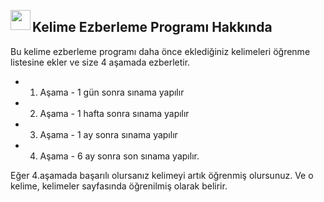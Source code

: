<p>
  <img align="left" src="https://github.com/atakanyildirim/YazilimYapimi/blob/master/public/assets/images/favicion.png?raw=true" width="32"> 
</p>

## Kelime Ezberleme Programı Hakkında

Bu kelime ezberleme programı daha önce eklediğiniz kelimeleri öğrenme listesine ekler ve size 4 aşamada ezberletir.
- 1. Aşama - 1 gün sonra sınama yapılır
- 2. Aşama - 1 hafta sonra sınama yapılır
- 3. Aşama - 1 ay sonra sınama yapılır
- 4. Aşama - 6 ay sonra son sınama yapılır.

Eğer 4.aşamada başarılı olursanız kelimeyi artık öğrenmiş olursunuz. Ve o kelime, kelimeler sayfasında öğrenilmiş olarak belirir.
